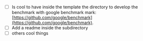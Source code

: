 - [ ] Is cool to have inside the template the directory to develop the benchmark with google benchmark mark: [https://github.com/google/benchmark](https://github.com/google/benchmark).
- [ ] Add a readme inside the subdirectory
- [ ] others cool things